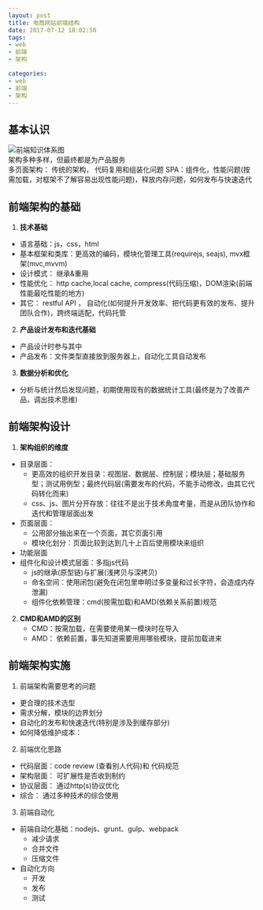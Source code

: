 ```yaml
---
layout: post
title: 电商网站前端结构
date: 2017-07-12 18:02:50
tags:
- web
- 前端
- 架构

categories:
- web
- 前端
- 架构
---
```


## 基本认识
![前端知识体系图](http://images.cnblogs.com/cnblogs_com/scarecrowlxb/1010057/t_Front_End_Engineer_Knowledge.jpg "前端工程师知识体系图")    
架构多种多样，但最终都是为产品服务    
多页面架构： 传统的架构， 代码复用和组装化问题
SPA：组件化，性能问题(按需加载，对框架不了解容易出现性能问题)，释放内存问题，如何发布与快速迭代
<!-- more -->

## 前端架构的基础
1. **技术基础**    
+ 语言基础：js，css，html
+ 基本框架和类库：更高效的编码，模块化管理工具(requirejs, seajs), mvx框架(mvc,mvvm)
+ 设计模式： 继承&重用
+ 性能优化： http cache,local cache, compress(代码压缩)，DOM渲染(前端性能最吃性能的地方)
+ 其它： restful API ， 自动化(如何提升开发效率、把代码更有效的发布、提升团队合作)，跨终端适配，代码托管

2. **产品设计发布和迭代基础**
+ 产品设计时参与其中
+ 产品发布：文件类型直接放到服务器上，自动化工具自动发布

3. **数据分析和优化**
+ 分析与统计然后发现问题，初期使用现有的数据统计工具(最终是为了改善产品，调出技术思维)

## 前端架构设计
1. **架构组织的维度**
+ 目录层面：
    - 更高效的组织开发目录：视图层、数据层、控制层；模块层；基础服务型；测试用例型；最终代码层(需要发布的代码，不能手动修改，由其它代码转化而来)
    - css、js、图片分开存放：往往不是出于技术角度考量，而是从团队协作和迭代和管理层面出发
+ 页面层面：
    - 公用部分抽出来在一个页面，其它页面引用
    - 模块化划分：页面比较到达到几十上百后使用模块来组织
+ 功能层面
+ 组件化和设计模式层面：多指js代码
    - js的继承(原型链)与扩展(浅拷贝与深拷贝)
    - 命名空间：使用闭包(避免在闭包里申明过多变量和过长字符，会造成内存泄漏)
    - 组件化依赖管理：cmd(按需加载)和AMD(依赖关系前置)规范
2. **CMD和AMD的区别**
    - CMD：按需加载，在需要使用某一模块时在导入
    - AMD： 依赖前置，事先知道需要用用哪些模块，提前加载进来

## 前端架构实施
1. 前端架构需要思考的问题
+ 更合理的技术选型
+ 需求分解，模块的边界划分
+ 自动化的发布和快速迭代(特别是涉及到缓存部分)
+ 如何降低维护成本：

2. 前端优化思路
+ 代码层面：code review (查看别人代码)和 代码规范
+ 架构层面： 可扩展性是否收到制约
+ 协议层面： 通过http(s)协议优化
+ 综合： 通过多种技术的综合使用

3. 前端自动化
+ 前端自动化基础：nodejs、grunt、gulp、webpack
    - 减少请求
    - 合并文件
    - 压缩文件
+ 自动化方向
    - 开发
    - 发布
    - 测试